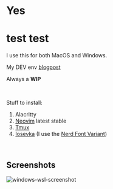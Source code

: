# Yes
# test test

I use this for both MacOS and Windows. 

My DEV env [blogpost](https://blog-snowy-xi.vercel.app/blog/my-dev-env)

Always a **WIP**


</br>

Stuff to install:
1. Alacritty
2. [Neovim](https://neovim.io/) latest stable
3. [Tmux](https://github.com/tmux/tmux)
4. [Iosevka](https://typeof.net/Iosevka/) (I use the [Nerd Font Variant](https://github.com/ryanoasis/nerd-fonts/tree/master/patched-fonts/Iosevka))

</br>

## Screenshots

![windows-wsl-screenshot](https://user-images.githubusercontent.com/30682722/224527267-ea866aa3-56c6-4edf-9f6c-26be481dc92b.png "Windows WSL screenshot")
